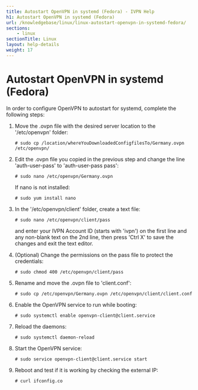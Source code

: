 ```yaml
---
title: Autostart OpenVPN in systemd (Fedora) - IVPN Help
h1: Autostart OpenVPN in systemd (Fedora)
url: /knowledgebase/linux/linux-autostart-openvpn-in-systemd-fedora/
sections:
    - linux
sectionTitle: Linux
layout: help-details
weight: 17
---
```

# Autostart OpenVPN in systemd (Fedora)

In order to configure OpenVPN to autostart for systemd, complete the following steps:

1.  Move the .ovpn file with the desired server location to the '/etc/openvpn' folder:

    ```
    # sudo cp /location/whereYouDownloadedConfigfilesTo/Germany.ovpn /etc/openvpn/
    ```

2.  Edit the .ovpn file you copied in the previous step and change the line 'auth-user-pass' to 'auth-user-pass pass':

    ```
    # sudo nano /etc/openvpn/Germany.ovpn
    ```

    If nano is not installed:

    ```
    # sudo yum install nano
    ```

3.  In the '/etc/openvpn/client' folder, create a text file:

    ```
    # sudo nano /etc/openvpn/client/pass
    ```

    and enter your  IVPN Account ID (starts with 'ivpn') on the first line and any non-blank text on the 2nd line, then press 'Ctrl X' to save the changes and exit the text editor.

4.  (Optional) Change the permissions on the pass file to protect the credentials:

    ```
    # sudo chmod 400 /etc/openvpn/client/pass
    ```

5.  Rename and move the .ovpn file to 'client.conf':

    ```
    # sudo cp /etc/openvpn/Germany.ovpn /etc/openvpn/client/client.conf
    ```

6.  Enable the OpenVPN service to run while booting:

    ```
    # sudo systemctl enable openvpn-client@client.service
    ```

7.  Reload the daemons:

    ```
    # sudo systemctl daemon-reload
    ```

8.  Start the OpenVPN service:

    ```
    # sudo service openvpn-client@client.service start
    ```

9.  Reboot and test if it is working by checking the external IP:

    ```
    # curl ifconfig.co
    ```
